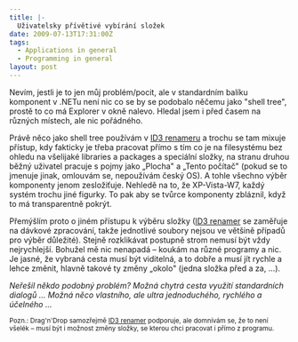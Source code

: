 ```yaml
---
title: |-
  Uživatelsky přívětivé vybírání složek
date: 2009-07-13T17:31:00Z
tags:
  - Applications in general
  - Programming in general
layout: post
---
```

Nevím, jestli je to jen můj problém/pocit, ale v standardním balíku komponent v .NETu není nic co se by se podobalo něčemu jako "shell tree", prostě to co má Explorer v okně nalevo. Hledal jsem i před časem na různých místech, ale nic pořádného.

Právě něco jako shell tree používám v [ID3 renameru][1] a trochu se tam mixuje přístup, kdy fakticky je třeba pracovat přímo s tím co je na filesystému bez ohledu na všelijaké libraries a packages a speciální složky, na stranu druhou běžný uživatel pracuje s pojmy jako „Plocha" a „Tento počítač" (pokud se to jmenuje jinak, omlouvám se, nepoužívám český OS). A tohle všechno výběr komponenty jenom zesložiťuje. Nehledě na to, že XP-Vista-W7, každý systém trochu jiné figurky. To pak aby se tvůrce komponenty zbláznil, když to má transparentně pokrýt.

Přemýšlím proto o jiném přístupu k výběru složky ([ID3 renamer][2] se zaměřuje na dávkové zpracování, takže jednotlivé soubory nejsou ve většině případů pro výběr důležité). Stejně rozklikávat postupně strom nemusí být vždy nejrychlejší. Bohužel mě nic nenapadá – koukám na různé programy a nic. Je jasné, že vybraná cesta musí být viditelná, a to dobře a musí jít rychle a lehce změnit, hlavně takové ty změny „okolo" (jedna složka před a za, …).

_Neřešil někdo podobný problém? Možná chytrá cesta využití standardních dialogů ... Možná něco vlastního, ale ultra jednoduchého, rychlého a účelného ..._

<small>Pozn.: Drag'n'Drop samozřejmě [ID3 renamer][3] podporuje, ale domnívám se, že to není všelék – musí být i možnost změny složky, se kterou chci pracovat i přímo z programu.</small>

[1]: http://www.id3renamer.com
[2]: http://www.id3renamer.com
[3]: http://www.id3renamer.com